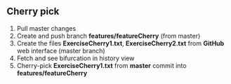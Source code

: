 ## Cherry pick
1. Pull master changes
2. Create and push branch **features/featureCherry** (from master)
3. Create the files **ExerciseCherry1.txt**, **ExerciseCherry2.txt** from **GitHub** web interface (master branch)
4. Fetch and see bifurcation in history view
5. Cherry-pick **ExerciseCherry1.txt** from **master** commit into **features/featureCherry**
